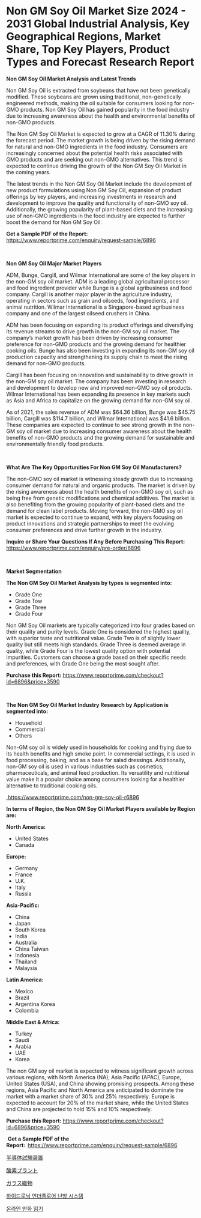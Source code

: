 <p><h1>Non GM Soy Oil Market Size 2024 - 2031 Global Industrial Analysis, Key Geographical Regions, Market Share, Top Key Players, Product Types and Forecast Research Report</h1></p><p><strong>Non GM Soy Oil Market Analysis and Latest Trends</strong></p>
<p><p>Non GM Soy Oil is extracted from soybeans that have not been genetically modified. These soybeans are grown using traditional, non-genetically engineered methods, making the oil suitable for consumers looking for non-GMO products. Non GM Soy Oil has gained popularity in the food industry due to increasing awareness about the health and environmental benefits of non-GMO products.</p><p>The Non GM Soy Oil Market is expected to grow at a CAGR of 11.30% during the forecast period. The market growth is being driven by the rising demand for natural and non-GMO ingredients in the food industry. Consumers are increasingly concerned about the potential health risks associated with GMO products and are seeking out non-GMO alternatives. This trend is expected to continue driving the growth of the Non GM Soy Oil Market in the coming years.</p><p>The latest trends in the Non GM Soy Oil Market include the development of new product formulations using Non GM Soy Oil, expansion of product offerings by key players, and increasing investments in research and development to improve the quality and functionality of non-GMO soy oil. Additionally, the growing popularity of plant-based diets and the increasing use of non-GMO ingredients in the food industry are expected to further boost the demand for Non GM Soy Oil.</p></p>
<p><strong>Get a Sample PDF of the Report:&nbsp;</strong> <a href="https://www.reportprime.com/enquiry/request-sample/6896">https://www.reportprime.com/enquiry/request-sample/6896</a></p>
<p>&nbsp;</p>
<p><strong>Non GM Soy Oil Major Market Players</strong></p>
<p><p>ADM, Bunge, Cargill, and Wilmar International are some of the key players in the non-GM soy oil market. ADM is a leading global agricultural processor and food ingredient provider while Bunge is a global agribusiness and food company. Cargill is another major player in the agriculture industry, operating in sectors such as grain and oilseeds, food ingredients, and animal nutrition. Wilmar International is a Singapore-based agribusiness company and one of the largest oilseed crushers in China.</p><p>ADM has been focusing on expanding its product offerings and diversifying its revenue streams to drive growth in the non-GM soy oil market. The company’s market growth has been driven by increasing consumer preference for non-GMO products and the growing demand for healthier cooking oils. Bunge has also been investing in expanding its non-GM soy oil production capacity and strengthening its supply chain to meet the rising demand for non-GMO products. </p><p>Cargill has been focusing on innovation and sustainability to drive growth in the non-GM soy oil market. The company has been investing in research and development to develop new and improved non-GMO soy oil products. Wilmar International has been expanding its presence in key markets such as Asia and Africa to capitalize on the growing demand for non-GM soy oil.</p><p>As of 2021, the sales revenue of ADM was $64.36 billion, Bunge was $45.75 billion, Cargill was $114.7 billion, and Wilmar International was $41.6 billion. These companies are expected to continue to see strong growth in the non-GM soy oil market due to increasing consumer awareness about the health benefits of non-GMO products and the growing demand for sustainable and environmentally friendly food products.</p></p>
<p>&nbsp;</p>
<p><strong>What Are The Key Opportunities For Non GM Soy Oil Manufacturers?</strong></p>
<p><p>The non-GMO soy oil market is witnessing steady growth due to increasing consumer demand for natural and organic products. The market is driven by the rising awareness about the health benefits of non-GMO soy oil, such as being free from genetic modifications and chemical additives. The market is also benefiting from the growing popularity of plant-based diets and the demand for clean label products. Moving forward, the non-GMO soy oil market is expected to continue to expand, with key players focusing on product innovations and strategic partnerships to meet the evolving consumer preferences and drive further growth in the industry.</p></p>
<p><strong>Inquire or Share Your Questions If Any Before Purchasing This Report:</strong> <a href="https://www.reportprime.com/enquiry/pre-order/6896">https://www.reportprime.com/enquiry/pre-order/6896</a></p>
<p>&nbsp;</p>
<p><strong>Market Segmentation</strong></p>
<p><strong>The Non GM Soy Oil Market Analysis by types is segmented into:</strong></p>
<p><ul><li>Grade One</li><li>Grade Tow</li><li>Grade Three</li><li>Grade Four</li></ul></p>
<p><p>Non GM Soy Oil markets are typically categorized into four grades based on their quality and purity levels. Grade One is considered the highest quality, with superior taste and nutritional value. Grade Two is of slightly lower quality but still meets high standards. Grade Three is deemed average in quality, while Grade Four is the lowest quality option with potential impurities. Customers can choose a grade based on their specific needs and preferences, with Grade One being the most sought after.</p></p>
<p><strong>Purchase this Report:&nbsp;</strong><a href="https://www.reportprime.com/checkout?id=6896&price=3590">https://www.reportprime.com/checkout?id=6896&price=3590</a></p>
<p>&nbsp;</p>
<p><strong>The Non GM Soy Oil Market Industry Research by Application is segmented into:</strong></p>
<p><ul><li>Household</li><li>Commercial</li><li>Others</li></ul></p>
<p><p>Non-GM soy oil is widely used in households for cooking and frying due to its health benefits and high smoke point. In commercial settings, it is used in food processing, baking, and as a base for salad dressings. Additionally, non-GM soy oil is used in various industries such as cosmetics, pharmaceuticals, and animal feed production. Its versatility and nutritional value make it a popular choice among consumers looking for a healthier alternative to traditional cooking oils.</p></p>
<p><a href="https://www.reportprime.com/non-gm-soy-oil-r6896">&nbsp;https://www.reportprime.com/non-gm-soy-oil-r6896</a></p>
<p><strong>In terms of Region, the Non GM Soy Oil Market Players available by Region are:</strong></p>
<p>
    <p> <strong> North America: </strong>
        <ul>
            <li>United States</li>
            <li>Canada</li>
        </ul>
        </p> 
    <p> <strong> Europe: </strong>
        <ul>
            <li>Germany</li>
            <li>France</li>
            <li>U.K.</li>
            <li>Italy</li>
            <li>Russia</li>
        </ul>
        </p> 
    <p> <strong> Asia-Pacific: </strong>
        <ul>
            <li>China</li>
            <li>Japan</li>
            <li>South Korea</li>
            <li>India</li>
            <li>Australia</li>
            <li>China Taiwan</li>
            <li>Indonesia</li>
            <li>Thailand</li>
            <li>Malaysia</li>
        </ul>
        </p> 
    <p> <strong> Latin America: </strong>
        <ul>
            <li>Mexico</li>
            <li>Brazil</li>
            <li>Argentina Korea</li>
            <li>Colombia</li>
        </ul>
        </p> 
    <p> <strong> Middle East & Africa: </strong>
        <ul>
            <li>Turkey</li>
            <li>Saudi</li>
            <li>Arabia</li>
            <li>UAE</li>
            <li>Korea</li>
        </ul>
    </p>
    </p>
<p><p>The non GM soy oil market is expected to witness significant growth across various regions, with North America (NA), Asia Pacific (APAC), Europe, United States (USA), and China showing promising prospects. Among these regions, Asia Pacific and North America are anticipated to dominate the market with a market share of 30% and 25% respectively. Europe is expected to account for 20% of the market share, while the United States and China are projected to hold 15% and 10% respectively.</p></p>
<p><strong>Purchase this Report: </strong><a href="https://www.reportprime.com/checkout?id=6896&price=3590">https://www.reportprime.com/checkout?id=6896&price=3590</a></p>
<p>&nbsp;<strong>Get a Sample PDF of the Report:&nbsp;&nbsp;</strong><a href="https://www.reportprime.com/enquiry/request-sample/6896">https://www.reportprime.com/enquiry/request-sample/6896</a></p>
<p><strong></strong></p>
<p><p><a href="https://medium.com/@adaming121/%E5%8D%8A%E5%B0%8E%E4%BD%93%E3%83%86%E3%82%B9%E3%83%88%E8%A3%85%E7%BD%AE%E5%B8%82%E5%A0%B4%E3%81%AE%E5%B1%95%E6%9C%9B-%E6%A5%AD%E7%95%8C%E6%A6%82%E8%A6%81%E3%81%A8%E4%BA%88%E6%B8%AC-2024%E5%B9%B4%E3%81%8B%E3%82%892031%E5%B9%B4-f4d0b9ccc2e4">半導体試験装置</a></p><p><a href="https://github.com/TerrellConn/Market-Research-Report-List-1/blob/main/127353975705.md">酸素プラント</a></p><p><a href="https://medium.com/@carllane655/%E3%82%AC%E3%83%A9%E3%82%B9%E7%B9%94%E3%82%8A%E7%94%9F%E5%9C%B0%E5%B8%82%E5%A0%B4-%E5%B8%82%E5%A0%B4%E3%82%B7%E3%82%A7%E3%82%A2-%E5%B8%82%E5%A0%B4%E3%83%88%E3%83%AC%E3%83%B3%E3%83%89-%E3%81%8A%E3%82%88%E3%81%B3%E5%B0%86%E6%9D%A5%E3%81%AE%E6%88%90%E9%95%B7%E3%82%92%E6%8E%A2%E3%82%8B-df968636bf6a">ガラス織物</a></p><p><a href="https://medium.com/@leonidasalazar756/%EC%88%98%EB%8F%84%EA%B4%80%EC%8B%9D-%EB%B0%94%EB%8B%A5-%EB%82%9C%EB%B0%A9-%EC%8B%9C%EC%8A%A4%ED%85%9C-%EC%8B%9C%EC%9E%A5-%EC%9D%B8%EC%82%AC%EC%9D%B4%ED%8A%B8-%EC%8B%9C%EC%9E%A5-%ED%8A%B8%EB%A0%8C%EB%93%9C-%EC%84%B1%EC%9E%A5-2024%EB%85%84%EB%B6%80%ED%84%B0-2031%EB%85%84%EA%B9%8C%EC%A7%80-%EC%98%88%EC%B8%A1-18f04ab601eb">하이드로닉 언더플로어 난방 시스템</a></p><p><a href="https://medium.com/@sherlock567567/%EB%A7%8C%ED%99%94-%EC%98%A8%EB%9D%BC%EC%9D%B8-%EC%8B%9C%EC%9E%A5-%EC%A7%80%ED%91%9C-%ED%95%B4%EB%8F%85-%EC%8B%9C%EC%9E%A5-%EC%A0%90%EC%9C%A0%EC%9C%A8-%EC%B6%94%EC%84%B8-%EB%B0%8F-%EC%84%B1%EC%9E%A5-%ED%8C%A8%ED%84%B4-5400751ce621">온라인 만화 읽기</a></p></p>